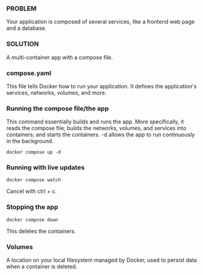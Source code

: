 ### PROBLEM
Your application is composed of several services, like a frontend web page
and a database.

### SOLUTION
A multi-container app with a compose file.

### compose.yaml
This file tells Docker how to run your application.
It defines the application's services, networks, volumes, and more.

### Running the compose file/the app
This command essentially builds and runs the app.
More specifically, it reads the compose file; builds the networks, 
volumes, and services into containers; and starts the containers.
-d allows the app to run continuously in the background.

`docker compose up -d`

### Running with live updates
`docker compose watch`

Cancel with ctrl + c.

### Stopping the app
`docker compose down`

This deletes the containers.

### Volumes
A location on your local filesystem managed by Docker, used to persist data
when a container is deleted.
